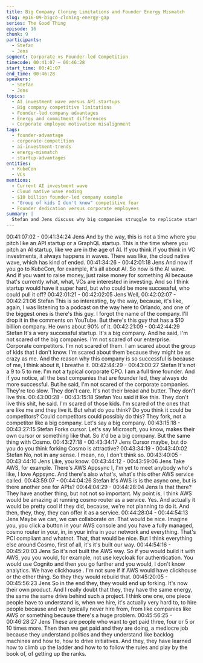 ```yaml
---
title: Big Company Cloning Limitations and Founder Energy Mismatch
slug: ep16-09-bigco-cloning-energy-gap
series: The Good Thing
episode: 16
chunk: 9
participants:
  - Stefan
  - Jens
segment: Corporate vs Founder-led Competition
timecode: 00:41:07 – 00:46:28
start_time: 00:41:07
end_time: 00:46:28
speakers:
  - Stefan
  - Jens
topics:
  - AI investment wave versus API startups
  - Big company competitive limitations
  - Founder-led company advantages
  - Energy and commitment differences
  - Corporate employee motivation misalignment
tags:
  - founder-advantage
  - corporate-competition
  - ai-investment-trends
  - energy-mismatch
  - startup-advantages
entities:
  - KubeCon
  - VCs
mentions:
  - Current AI investment wave
  - Cloud native wave ending
  - $10 billion founder-led company example
  - "Group of kids I don't know" competitive fear
  - Founder dedication versus corporate employees
summary: |
  Stefan and Jens discuss why big companies struggle to replicate startup success, focusing on the energy and commitment gap. Stefan shares an anecdote about a $10 billion company founder who fears unknown startup teams more than corporate competitors, highlighting how founder-led companies benefit from total dedication that corporate employees working 9-to-5 cannot match, regardless of the resources available to large companies.
---
```


00:41:07:02 - 00:41:34:24
Jens
And by the way, this is not a time where you pitch like an API startup or a GraphQL startup. This
is the time where you pitch an AI startup, like we are in the age of AI. If you think if you think in
VC investments, it always happens in waves. There was like, the cloud native wave, which has
kind of ended.
00:41:34:26 - 00:42:01:18
Jens
And now if you go to KubeCon, for example, it's all about AI. So now is the AI wave. And if you
want to raise money, just raise money for something AI because that's currently what, what, VCs
are interested in investing. And so I think startup would have it super hard, but who could be
more successful, who could pull it off?
00:42:01:21 - 00:42:02:05
Jens
Well,
00:42:02:07 - 00:42:21:06
Stefan
This is so interesting, by the way, because, it's like, again, I was listening to a podcast on the
way here to Orlando, and one of the biggest ones is there's this guy. I forgot the name of the
company. I'll drop it in the comments on YouTube. But there's this guy that has a $10 billion
company. He owns about 90% of it.
00:42:21:09 - 00:42:44:29
Stefan
It's a very successful startup. It's a big company. And he said, I'm not scared of the big
companies. I'm not scared of our enterprise. Corporate competitors. I'm not scared of them. I
am scared about the group of kids that I don't know. I'm scared about them because they might
be as crazy as me. And the reason why this company is so successful is because of me, I think
about it, I breathe it.
00:42:44:29 - 00:43:00:27
Stefan
It's not a 9 to 5 to me. I'm not a typical corporate CPO. I am a full time founder. And if you
notice, all the best companies that are founder led, they always do more successful. But he
said, I'm not scared of the corporate companies. They're too slow. They don't care. It's not their
bread and butter. They don't live this.
00:43:00:28 - 00:43:15:18
Stefan
You said it like this. They don't live this shit, he said. I'm scared of those kids. I'm scared of the
ones that are like me and they live it. But what do you think? Do you think it could be
competitors? Could competitors could possibly do this? They fork, not a competitor like a big
company. Let's say a big company.
00:43:15:18 - 00:43:27:15
Stefan
Forks cursor. Let's say Microsoft, you know, makes their own cursor or something like that. So
it'd be a big company. But the same thing with Cosmo.
00:43:27:18 - 00:43:34:17
Jens
Cursor maybe, but do you do you think forking Cosmo is attractive?
00:43:34:19 - 00:43:40:02
Stefan
No, not in any sense. I mean, no, I don't think so.
00:43:40:05 - 00:43:44:10
Jens
Like, you know.
00:43:44:12 - 00:43:59:06
Jens
Take AWS, for example. There's AWS Appsync I, I'm yet to meet anybody who's like, I love
Appsync. And there's also what's, what's this other AWS service called.
00:43:59:07 - 00:44:04:26
Stefan
It's AWS is is the async one, but is there another one for APIs?
00:44:04:29 - 00:44:28:04
Jens
Is that there? They have another thing, but not not so important. My point is, I think AWS would
be amazing at running cosmo router as a service. Yes. And actually it would be pretty cool if
they did, because, we're not planning to do it. And then, they, they, they can offer it as a service.
00:44:28:04 - 00:44:54:13
Jens
Maybe we can, we can collaborate on. That would be nice. Imagine you, you click a button in
your AWS console and you have a fully managed, cosmo router in your, in, in your infra in your
network and everything. That's PCI compliant and whatnot. That, that would be nice. But I think
everything else around Cosmo, first of all, it's it's built our way.
00:44:54:16 - 00:45:20:03
Jens
So it's not built the AWS way. So if you would build it with AWS, you you would, for example, not
use keycloak for authentication. You would use Cognito and then you go further and you would,
I don't know analytics. We have clickhouse . I'm not sure if if AWS would have clickhouse or the
other thing. So they they would rebuild that.
00:45:20:05 - 00:45:56:23
Jens
So in the end they, they would end up forking. It's now their own product. And I really doubt that
they, they have the same energy, the same the same drive behind such a project. I think one
one, one piece people have to understand is, when we hire, it's actually very hard to, to hire
people because and we typically never hire from, from like companies like AWS or something
because there's a huge problem.
00:45:56:25 - 00:46:28:27
Jens
These are people who want to get paid three, four or 5 or 10 times more. Then then we get paid
and they are doing, a mediocre job because they understand politics and they understand like
backlog machines and how to, how to drive initiatives. And they, they have learned how to climb
up the ladder and how to to follow the rules and play by the book of, of getting up the ranks.